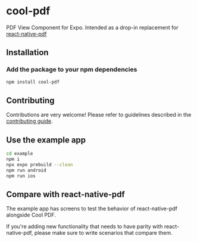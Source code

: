 # cool-pdf

PDF View Component for Expo. Intended as a drop-in replacement for [react-native-pdf](https://github.com/wonday/react-native-pdf/)

## Installation

### Add the package to your npm dependencies

```sh
npm install cool-pdf
```

## Contributing

Contributions are very welcome! Please refer to guidelines described in the [contributing guide]( https://github.com/expo/expo#contributing).

## Use the example app

```sh
cd example
npm i
npx expo prebuild --clean
npm run android
npm run ios
```

## Compare with react-native-pdf

The example app has screens to test the behavior of react-native-pdf alongside Cool PDF.

If you're adding new functionality that needs to have parity with react-native-pdf, please make sure to write scenarios that compare them.